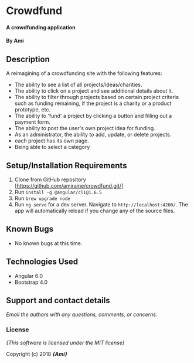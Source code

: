 # Crowdfund

#### A crowdfunding application

#### By **Ami**

## Description
A reimagining of a crowdfunding site with the following features:
  * The ability to see a list of all projects/ideas/charities.
  * The ability to click on a project and see additional details about it.
  * The ability to filter through projects based on certain project criteria such as funding remaining, if the project is a charity or a product prototype, etc.
  * The ability to 'fund' a project by clicking a button and filling out a payment form.
  * The ability to post the user's own project idea for funding.
  * As an administrator, the ability to add, update, or delete projects.
  * each project has its own page.
  * Being able to select a category

## Setup/Installation Requirements

1. Clone from GitHub repository [https://github.com/amiraine/crowdfund.git/]
2. Run `install -g @angular/cli@1.6.5`
3. Run `brew upgrade node`
4. Run `ng serve` for a dev server. Navigate to `http://localhost:4200/`. The app will automatically reload if you change any of the source files.

## Known Bugs
* No known bugs at this time.

## Technologies Used
  * Angular 6.0
  * Bootstrap 4.0

## Support and contact details

_Email the authors with any questions, comments, or concerns._

### License

*{This software is licensed under the MIT license}*

Copyright (c) 2018 **_{Ami}_**
